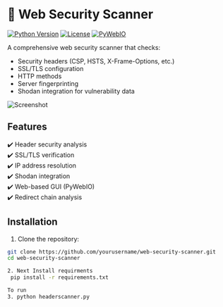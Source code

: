 # 🔐 Web Security Scanner

[![Python Version](https://img.shields.io/badge/python-3.6+-blue.svg)](https://www.python.org/)
[![License](https://img.shields.io/badge/license-MIT-green.svg)](LICENSE)
[![PyWebIO](https://img.shields.io/badge/PyWebIO-1.7+-yellowgreen)](https://pywebio.readthedocs.io/)

A comprehensive web security scanner that checks:
- Security headers (CSP, HSTS, X-Frame-Options, etc.)
- SSL/TLS configuration
- HTTP methods
- Server fingerprinting
- Shodan integration for vulnerability data

![Screenshot](docs/images/screenshot.png)

## Features

✔️ Header security analysis  
✔️ SSL/TLS verification  
✔️ IP address resolution  
✔️ Shodan integration  
✔️ Web-based GUI (PyWebIO)  
✔️ Redirect chain analysis  

## Installation

1. Clone the repository:
```bash
git clone https://github.com/yourusername/web-security-scanner.git
cd web-security-scanner

2. Next Install requirments
 pip install -r requirements.txt

To run 
3. python headerscanner.py
